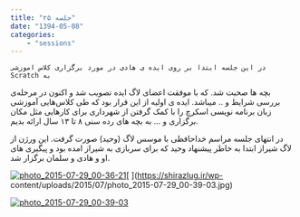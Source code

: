 ```yaml
---
title: "جلسه ۲۵"
date: "1394-05-08"
categories:
    - "sessions"
---
```

    در این جلسه ابتدا بر روی ایده ی هادی در مورد برگزاری کلاس اموزشی Scratch به
بچه ها صحبت شد. که با موفقت اعضای لاگ ایده تصویب شد و اکنون در مرحله‌ی بررسی
شرایط و .. میباشد. ایده ی اولیه از این قرار بود که طی کلاس‌هایی آموزشی زبان
برنامه نویسی اسکرچ را با کمک گرفتن از شهرداری برای کارهایی مثل مکان برگزاری و
… به بچه های رده سنی ۸ تا ۱۳ سال ارائه بدیم.

در انتهای جلسه مراسم خداحافظی با موسس لاگ (وحید) صورت گرفت. این ورژن از لاگ
شیراز ابتدا به خاطر پیشنهاد وحید که برای سربازی به شیراز امده بود و پیگیری
های او و هادی و سلمان برگزار شد.

[![photo_2015-07-29_00-36-21](../../img/84fbe778-fdbb-11e6-86dd-a088b4d860141488289251.3192286.jpg)](img/84fbe778-fdbb-11e6-86dd-a088b4d860141488289251.3192286.jpg)[
](https://shirazlug.ir/wp-
content/uploads/2015/07/photo_2015-07-29_00-39-03.jpg)

[![photo_2015-07-29_00-39-03](../../img/84fbeafc-fdbb-11e6-86dd-a088b4d860141488289251.3192973.jpg)](img/84fbeafc-fdbb-11e6-86dd-a088b4d860141488289251.3192973.jpg)
